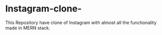 # Instagram-clone-
This Repository have clone of Instagram with almost all the functionality made in MERN stack.
